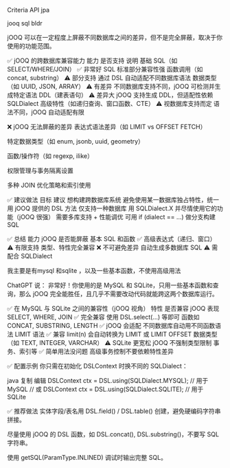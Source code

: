 


Criteria API  jpa

jooq   sql bldr

jOOQ 可以在一定程度上屏蔽不同数据库之间的差异，但不是完全屏蔽，取决于你使用的功能范围。

✅ jOOQ 的跨数据库兼容能力
能力	是否支持	说明
基础 SQL（如 SELECT/WHERE/JOIN）	✅ 非常好	SQL 标准部分兼容性强
函数调用（如 concat, substring）	⚠️ 部分支持	通过 DSL 自动适配不同数据库语法
数据类型（如 UUID, JSON, ARRAY）	⚠️ 有差异	不同数据库支持不同，jOOQ 可检测并生成特定语法
DDL（建表语句）	⚠️ 差异大	jOOQ 支持生成 DDL，但适配性依赖 SQLDialect
高级特性（如递归查询、窗口函数、CTE）	⚠️ 视数据库支持而定	语法不同，jOOQ 自动适配有限


❌ jOOQ 无法屏蔽的差异
表达式语法差异（如 LIMIT vs OFFSET FETCH）

特定数据类型（如 enum, jsonb, uuid, geometry）

函数/操作符（如 regexp, ilike）

权限管理与事务隔离设置

多种 JOIN 优化策略和索引使用

✅ 建议做法
目标	建议
想构建跨数据库系统	避免使用某一数据库独占特性，统一用 jOOQ 提供的 DSL 方法
仅支持一种数据库	用 SQLDialect.X 并尽情使用它的功能（jOOQ 很强）
需要多库支持 + 性能调优	可用 if (dialect == ...) 做分支构建 SQL



✅ 总结
能力	jOOQ 是否能屏蔽
基本 SQL 和函数	✅
高级表达式（递归、窗口）	⚠️ 有限支持
类型、特性完全兼容	❌ 不可避免差异
自动生成多数据库 SQL	⚠️ 需配合 SQLDialect




我主要是有mysql 和sqlite ，以及一些基本函数，不使用高级用法


ChatGPT 说：
非常好！你使用的是 MySQL 和 SQLite，只用一些基本函数和查询，那么 jOOQ 完全能胜任，且几乎不需要改动代码就能跨这两个数据库运行。

✅ 在 MySQL 与 SQLite 之间的兼容性（jOOQ 视角）
特性	是否兼容	jOOQ 表现
SELECT, WHERE, JOIN	✅ 完全兼容	使用 DSL.select(...) 等即可
函数如 CONCAT, SUBSTRING, LENGTH	✅ jOOQ 会适配	不同数据库自动用不同函数语法
LIMIT 语法	✅ 兼容	limit(n) 会自动转换为 LIMIT 或 LIMIT OFFSET
数据类型（如 TEXT, INTEGER, VARCHAR）	⚠️ SQLite 更宽松	jOOQ 不强制类型限制
事务、索引等	✅ 简单用法没问题	高级事务控制不要依赖特性差异



✅ 配置示例
你只需在初始化 DSLContext 时换不同的 SQLDialect：

java
复制
编辑
DSLContext ctx = DSL.using(SQLDialect.MYSQL);    // 用于 MySQL
// 或
DSLContext ctx = DSL.using(SQLDialect.SQLITE);   // 用于 SQLite



✅ 推荐做法
实体字段/表名用 DSL.field() / DSL.table() 创建，避免硬编码字符串拼接。

尽量使用 jOOQ 的 DSL 函数，如 DSL.concat(), DSL.substring()，不要写 SQL 字符串。

使用 getSQL(ParamType.INLINED) 调试时输出完整 SQL。